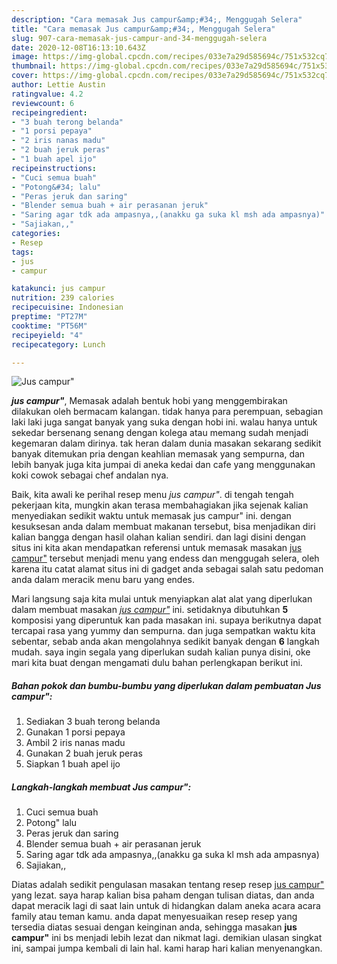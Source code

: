 ```yaml
---
description: "Cara memasak Jus campur&amp;#34;, Menggugah Selera"
title: "Cara memasak Jus campur&amp;#34;, Menggugah Selera"
slug: 907-cara-memasak-jus-campur-and-34-menggugah-selera
date: 2020-12-08T16:13:10.643Z
image: https://img-global.cpcdn.com/recipes/033e7a29d585694c/751x532cq70/jus-campur-foto-resep-utama.jpg
thumbnail: https://img-global.cpcdn.com/recipes/033e7a29d585694c/751x532cq70/jus-campur-foto-resep-utama.jpg
cover: https://img-global.cpcdn.com/recipes/033e7a29d585694c/751x532cq70/jus-campur-foto-resep-utama.jpg
author: Lettie Austin
ratingvalue: 4.2
reviewcount: 6
recipeingredient:
- "3 buah terong belanda"
- "1 porsi pepaya"
- "2 iris nanas madu"
- "2 buah jeruk peras"
- "1 buah apel ijo"
recipeinstructions:
- "Cuci semua buah"
- "Potong&#34; lalu"
- "Peras jeruk dan saring"
- "Blender semua buah + air perasanan jeruk"
- "Saring agar tdk ada ampasnya,,(anakku ga suka kl msh ada ampasnya)"
- "Sajiakan,,"
categories:
- Resep
tags:
- jus
- campur

katakunci: jus campur 
nutrition: 239 calories
recipecuisine: Indonesian
preptime: "PT27M"
cooktime: "PT56M"
recipeyield: "4"
recipecategory: Lunch

---
```



![Jus campur&#34;](https://img-global.cpcdn.com/recipes/033e7a29d585694c/751x532cq70/jus-campur-foto-resep-utama.jpg)

<b><i>jus campur&#34;</i></b>, Memasak adalah bentuk hobi yang menggembirakan dilakukan oleh bermacam kalangan. tidak hanya para perempuan, sebagian laki laki juga sangat banyak yang suka dengan hobi ini. walau hanya untuk sekedar bersenang senang dengan kolega atau memang sudah menjadi kegemaran dalam dirinya. tak heran dalam dunia masakan sekarang sedikit banyak ditemukan pria dengan keahlian memasak yang sempurna, dan lebih banyak juga kita jumpai di aneka kedai dan cafe yang menggunakan koki cowok sebagai chef andalan nya.

Baik, kita awali ke perihal resep menu <i>jus campur&#34;</i>. di tengah tengah pekerjaan kita, mungkin akan terasa membahagiakan jika sejenak kalian menyediakan sedikit waktu untuk memasak jus campur&#34; ini. dengan kesuksesan anda dalam membuat makanan tersebut, bisa menjadikan diri kalian bangga dengan hasil olahan kalian sendiri. dan lagi disini dengan situs ini kita akan mendapatkan referensi untuk memasak masakan <u>jus campur&#34;</u> tersebut menjadi menu yang endess dan menggugah selera, oleh karena itu catat alamat situs ini di gadget anda sebagai salah satu pedoman anda dalam meracik menu baru yang endes.




Mari langsung saja kita mulai untuk menyiapkan alat alat yang diperlukan dalam membuat masakan <u><i>jus campur&#34;</i></u> ini. setidaknya dibutuhkan <b>5</b> komposisi yang diperuntuk kan pada masakan ini. supaya berikutnya dapat tercapai rasa yang yummy dan sempurna. dan juga sempatkan waktu kita sebentar, sebab anda akan mengolahnya sedikit banyak dengan <b>6</b> langkah mudah. saya ingin segala yang diperlukan sudah kalian punya disini, oke mari kita buat dengan mengamati dulu bahan perlengkapan berikut ini.

<!--inarticleads1-->

##### Bahan pokok dan bumbu-bumbu yang diperlukan dalam pembuatan Jus campur&#34;:

1. Sediakan 3 buah terong belanda
1. Gunakan 1 porsi pepaya
1. Ambil 2 iris nanas madu
1. Gunakan 2 buah jeruk peras
1. Siapkan 1 buah apel ijo




<!--inarticleads2-->

##### Langkah-langkah membuat Jus campur&#34;:

1. Cuci semua buah
1. Potong&#34; lalu
1. Peras jeruk dan saring
1. Blender semua buah + air perasanan jeruk
1. Saring agar tdk ada ampasnya,,(anakku ga suka kl msh ada ampasnya)
1. Sajiakan,,




Diatas adalah sedikit pengulasan masakan tentang resep resep <u>jus campur&#34;</u> yang lezat. saya harap kalian bisa paham dengan tulisan diatas, dan anda dapat meracik lagi di saat lain untuk di hidangkan dalam aneka acara acara family atau teman kamu. anda dapat menyesuaikan resep resep yang tersedia diatas sesuai dengan keinginan anda, sehingga masakan <b>jus campur&#34;</b> ini bs menjadi lebih lezat dan nikmat lagi. demikian ulasan singkat ini, sampai jumpa kembali di lain hal. kami harap hari kalian menyenangkan.

